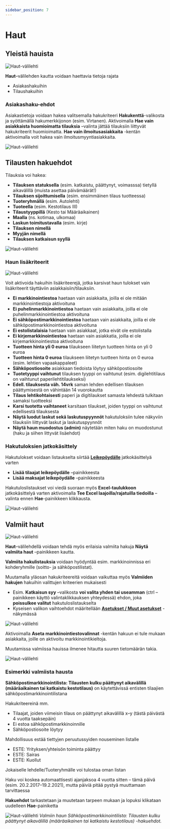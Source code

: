 ```yaml
---
sidebar_position: 7
---
```


# Haut

## Yleistä hauista

![Haut-välilehti](/img/ohjeet/haut.png)

**Haut**–välilehden kautta voidaan haettavia tietoja rajata
- Asiakashakuihin
- Tilaushakuihin

### Asiakashaku-ehdot

Asiakastietoja voidaan hakea valitsemalla hakukriteeri **Hakukenttä**-valikosta ja syöttämällä hakumerkkijonon (esim. Virtanen). Aktivoimalla **Hae vain asiakkaista huomioimatta tilauksia** –valinta jättää tilauksiin liittyvät hakukriteerit huomioimatta. **Hae vain ilmoitusasiakkaita** -kentän aktivoimalla voit hakea vain ilmoitusmyyntiasiakkaita.

![Haut-välilehti](/img/ohjeet/haut2.png)

## Tilausten hakuehdot

Tilauksia voi hakea:

- **Tilauksen statuksella** (esim. katkaistu, päättynyt, voimasssa) tietyllä aikavälillä (muista asettaa päivämäärät!)
- **Tilauksen sijoittumisella** (esim. ensimmäinen tilaus tuotteessa)
- **Tuoteryhmällä** (esim. Autolehti)
- **Tuoteella** (esim. Kestotilaus III)
- **Tilaustyyppillä** (Kesto tai Määräaikainen)
- **Maalla** (ns. kotimaa, ulkomaa)
- **Laskun toimitustavalla** (esim. kirje)
- **Tilauksen nimellä**
- **Myyjän nimellä**
- **Tilauksen katkaisun syyllä**

![Haut-välilehti](/img/ohjeet/haut3.png)

### Haun lisäkriteerit

![Haut-välilehti](/img/ohjeet/haut4.png)

Voit aktivoida hakuihin lisäkriteerejä, jotka karsivat haun tulokset vain lisäkriteerit täyttäviin asiakkaisiin/tilauksiin.
- **Ei markkinointiestoa** haetaan vain asiakkaita, joilla ei ole mitään markkinointiestoja aktivoituna
- **Ei puhelinmarkkinointiestoa** haetaan vain asiakkaita, joilla ei ole puhelinmarkkinointiestoa aktivoituna
- **Ei sähköpostimarkkinointiestoa** haetaan vain asiakkaita, joilla ei ole sähköpostimarkkinointiestoa aktivoituna
- **Ei estolistalaisia** haetaan vain asiakkaat, jotka eivät ole estolistalla
- **Ei kirjemarkkinointiestoa** haetaan vain asiakkatia, joilla ei ole kirjemarkkinointiestoa aktivoituna
- **Tuotteen hinta yli 0 euroa** tilaukseen liitetyn tuotteen hinta on yli 0 euroa
- **Tuotteen hinta 0 euroa** tilaukseen liitetyn tuotteen hinta on 0 euroa (esim. lehtien vapaakappaleet)
- **Sähköpostiosoite** asiakkaan tiedoista löytyy sähköpostiosoite
- **Tuotetyyppi vaihtunut** tilauksen tyyppi on vaihtunut (esim. digilehtitilaus on vaihtunut paperilehtitilaukseksi)
- **Edell. tilauksesta väh. 14vrk** saman lehden edellisen tilauksen päättymisestä on vähintään 14 vuorokautta
- **Tilaus lehtikohtaisesti** paperi ja digitilaukset samasta lehdestä tulkitaan samaksi tuotteeksi
- **Karsi tuotetta vaihtaneet** karsitaan tilaukset, joiden tyyppi on vaihtunut edellisestä tilauksesta
- **Näytä luodut laskut sekä laskutuspyynnöt** hakutuloksiin tulee näkyviin tilauksiin liittyvät laskut ja laskutuspyynnöt
- **Näytä haun muodostus (admin)** näytetään miten haku on muodostunut (haku ja siihen littyvät lisäehdot)

### Hakutuloksien jatkokäsittely

Hakutulokset voidaan listaukselta siirtää <a href="https://taikatilaus.github.io/docs/ohjeet/yleiset_ominaisuudet/leikepoyta">**Leikepöydälle**</a> jatkokäsittelyä varten
- **Lisää tilaajat leikepöydälle** –painikkeesta
- **Lisää maksajat leikepöydälle** –painikkeesta

Hakutuloslistaukset voi viedä suoraan myös **Excel-taulukkoon** jatkokäsittelyä varten aktivoimalla **Tee Excel laajoilla/rajatuilla tiedoilla** –valinta ennen **Hae**-painikkeen klikkausta.

![Haut-välilehti](/img/ohjeet/haut5.png)

## Valmiit haut

![Haut-välilehti](/img/ohjeet/valmiithaut1.png)

**Haut**–välilehdellä voidaan tehdä myös erilaisia valmiita hakuja **Näytä valmiita haut** –painikkeen kautta.

**Valmiita hakulistauksia** voidaan hyödyntää esim. markkinoinnissa eri kohderyhmille (soitto- ja sähköpostilistat).

Muutamalla yläosan hakukriteereitä voidaan vaikuttaa myös **Valmiiden hakujen** hakuihin valittujen kriteerien mukaisesti
- Esim. **Katkaisun syy** –valikosta **voi valita yhden tai useamman** (ctrl –painikkeen käyttö valintaklikkauksen yhteydessä) ehdon, joka **poissulkee valitut** hakutuloslistaukselta
- Kyseisen valikon vaihtoehdot määritellään <a href="https://taikatilaus.github.io/docs/ohjeet/asetukset#muut-asetukset">**Asetukset / Muut asetukset**</a> -näkymässä

![Haut-välilehti](/img/ohjeet/estot.png)

Aktivoimalla **Aseta markkinointiestovalinnat** -kentän hakuun ei tule mukaan asiakkaita, joille on aktivoitu markkinointikieltoja.

Muutamissa valmiissa hauissa ilmenee hitautta suuren tietomäärän takia.

![Haut-välilehti](/img/ohjeet/valmiithaut.png)

### Esimerkki valmiista hausta

**Sähköpostimarkkinointilista: Tilausten kulku päättynyt aikavälillä (määräaikainen tai katkaistu kestotilaus)** on käytettävissä entisten tilaajien sähköpostimarkkinointilistana

Hakukriteereinä mm.
- Tilaajat, joiden viimeisin tilaus on päättynyt aikavälillä x–y (tästä päivästä 4 vuotta taaksepäin)
- Ei estoa sähköpostimarkkinoinnille
- Sähköpostiosoite löytyy

Mahdollisuus estää tiettyjen peruutussyiden nouseminen listalle
- ESTE: Yrityksen/yhteisön toiminta päättyy
- ESTE: Sairas
- ESTE: Kuollut

Jokaiselle lehdelle/Tuoteryhmälle voi tulostaa oman listan

Haku voi koskea automaattisesti ajanjaksoa 4 vuotta sitten – tämä päivä (esim. 20.2.2017–19.2.2021), mutta päiviä pitää pystyä muuttamaan tarvittaessa

**Hakuehdot** tarkastetaan ja muutetaan tarpeen mukaan ja lopuksi klikataan uudelleen **Hae**-painiketta

![Haut-välilehti](/img/ohjeet/valmiithaut3.png)
*Valmiin haun Sähköpostimarkkinointilista: Tilausten kulku päättynyt aikavälillä (määräaikainen tai katkaistu kestotilaus) -hakuehdot.*